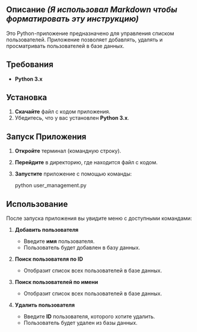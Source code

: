 ## Описание *(Я использовал Markdown чтобы форматировать эту инструкцию)*

Это Python-приложение предназначено для управления списком пользователей. Приложение позволяет добавлять, удалять и просматривать пользователей в базе данных.

## Требования

- **Python 3.x**

## Установка

1. **Скачайте** файл с кодом приложения.
2. Убедитесь, что у вас установлен **Python 3.x**.

## Запуск Приложения

1. **Откройте** терминал (командную строку).
2. **Перейдите** в директорию, где находится файл с кодом.
3. **Запустите** приложение с помощью команды: 
      
      python user_management.py

      

## Использование

После запуска приложения вы увидите меню с доступными командами:

1. **Добавить пользователя**

   - Введите **имя** пользователя.
   - Пользователь будет добавлен в базу данных.

2. **Поиск пользователя по ID**

   - Отобразит список всех пользователей в базе данных.

3. **Поиск пользователей по имени**

   - Отобразит список всех пользователей в базе данных.

4. **Удалить пользователя**

   - Введите **ID** пользователя, которого хотите удалить.
   - Пользователь будет удален из базы данных.
